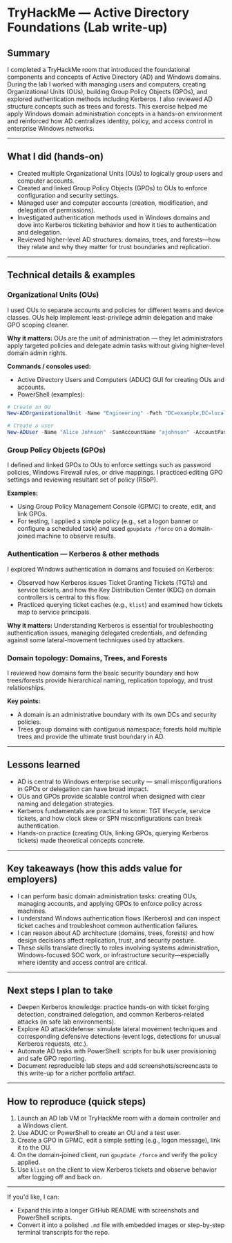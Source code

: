 # TryHackMe — Active Directory Foundations (Lab write-up)

## Summary
I completed a TryHackMe room that introduced the foundational components and concepts of Active Directory (AD) and Windows domains. During the lab I worked with managing users and computers, creating Organizational Units (OUs), building Group Policy Objects (GPOs), and explored authentication methods including Kerberos. I also reviewed AD structure concepts such as trees and forests. This exercise helped me apply Windows domain administration concepts in a hands-on environment and reinforced how AD centralizes identity, policy, and access control in enterprise Windows networks.

---

## What I did (hands-on)
- Created multiple Organizational Units (OUs) to logically group users and computer accounts.
- Created and linked Group Policy Objects (GPOs) to OUs to enforce configuration and security settings.
- Managed user and computer accounts (creation, modification, and delegation of permissions).
- Investigated authentication methods used in Windows domains and dove into Kerberos ticketing behavior and how it ties to authentication and delegation.
- Reviewed higher-level AD structures: domains, trees, and forests—how they relate and why they matter for trust boundaries and replication.

---

## Technical details & examples

### Organizational Units (OUs)
I used OUs to separate accounts and policies for different teams and device classes. OUs help implement least-privilege admin delegation and make GPO scoping cleaner.

**Why it matters:** OUs are the unit of administration — they let administrators apply targeted policies and delegate admin tasks without giving higher-level domain admin rights.

**Commands / consoles used:**
- Active Directory Users and Computers (ADUC) GUI for creating OUs and accounts.
- PowerShell (examples):
```powershell
# Create an OU
New-ADOrganizationalUnit -Name "Engineering" -Path "DC=example,DC=local"

# Create a user
New-ADUser -Name "Alice Johnson" -SamAccountName "ajohnson" -AccountPassword (ConvertTo-SecureString "P@ssw0rd!" -AsPlainText -Force) -Enabled $true -Path "OU=Engineering,DC=example,DC=local"
```

### Group Policy Objects (GPOs)
I defined and linked GPOs to OUs to enforce settings such as password policies, Windows Firewall rules, or drive mappings. I practiced editing GPO settings and reviewing resultant set of policy (RSoP).

**Examples:**
- Using Group Policy Management Console (GPMC) to create, edit, and link GPOs.
- For testing, I applied a simple policy (e.g., set a logon banner or configure a scheduled task) and used `gpupdate /force` on a domain-joined machine to observe results.

### Authentication — Kerberos & other methods
I explored Windows authentication in domains and focused on Kerberos:
- Observed how Kerberos issues Ticket Granting Tickets (TGTs) and service tickets, and how the Key Distribution Center (KDC) on domain controllers is central to this flow.
- Practiced querying ticket caches (e.g., `klist`) and examined how tickets map to service principals.

**Why it matters:** Understanding Kerberos is essential for troubleshooting authentication issues, managing delegated credentials, and defending against some lateral-movement techniques used by attackers.

### Domain topology: Domains, Trees, and Forests
I reviewed how domains form the basic security boundary and how trees/forests provide hierarchical naming, replication topology, and trust relationships.

**Key points:**
- A domain is an administrative boundary with its own DCs and security policies.
- Trees group domains with contiguous namespace; forests hold multiple trees and provide the ultimate trust boundary in AD.

---

## Lessons learned
- AD is central to Windows enterprise security — small misconfigurations in GPOs or delegation can have broad impact.
- OUs and GPOs provide scalable control when designed with clear naming and delegation strategies.
- Kerberos fundamentals are practical to know: TGT lifecycle, service tickets, and how clock skew or SPN misconfigurations can break authentication.
- Hands-on practice (creating OUs, linking GPOs, querying Kerberos tickets) made theoretical concepts concrete.

---

## Key takeaways (how this adds value for employers)
- I can perform basic domain administration tasks: creating OUs, managing accounts, and applying GPOs to enforce policy across machines.
- I understand Windows authentication flows (Kerberos) and can inspect ticket caches and troubleshoot common authentication failures.
- I can reason about AD architecture (domains, trees, forests) and how design decisions affect replication, trust, and security posture.
- These skills translate directly to roles involving systems administration, Windows-focused SOC work, or infrastructure security—especially where identity and access control are critical.

---

## Next steps I plan to take
- Deepen Kerberos knowledge: practice hands-on with ticket forging detection, constrained delegation, and common Kerberos-related attacks (in safe lab environments).
- Explore AD attack/defense: simulate lateral movement techniques and corresponding defensive detections (event logs, detections for unusual Kerberos requests, etc.).
- Automate AD tasks with PowerShell: scripts for bulk user provisioning and safe GPO reporting.
- Document reproducible lab steps and add screenshots/screencasts to this write-up for a richer portfolio artifact.

---

## How to reproduce (quick steps)
1. Launch an AD lab VM or TryHackMe room with a domain controller and a Windows client.
2. Use ADUC or PowerShell to create an OU and a test user.
3. Create a GPO in GPMC, edit a simple setting (e.g., logon message), link it to the OU.
4. On the domain-joined client, run `gpupdate /force` and verify the policy applied.
5. Use `klist` on the client to view Kerberos tickets and observe behavior after logging off and back on.

---

If you'd like, I can:
- Expand this into a longer GitHub README with screenshots and PowerShell scripts.
- Convert it into a polished `.md` file with embedded images or step-by-step terminal transcripts for the repo.

